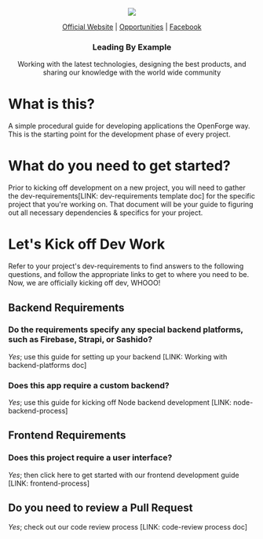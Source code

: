<p align="center">
  <img src="https://github.com/openforge/main-website/blob/master/src/assets/logo-openforge.png?raw=true"/>
</p>
<p align="center">
  <a href="http://wwwopenforgeio/">Official Website</a> |
  <a href="http://wwwopenforgeio/opportunities">Opportunities</a> |
  <a href="https://wwwfacebookcom/OpenForgeUS/">Facebook</a>
</p>

<h3 align="center">
  Leading By Example
</h3>

<p align="center">
  Working with the latest technologies, designing the best products, and sharing our knowledge with the world wide community
</p>

# What is this?
A simple procedural guide for developing applications the OpenForge way. This is the starting point for the development phase of every project.

# What do you need to get started?
Prior to kicking off development on a new project, you will need to gather the dev-requirements[LINK: dev-requirements template doc] for the specific project that you're working on. That document will be your guide to figuring out all necessary dependencies & specifics for your project.

# Let's Kick off Dev Work
Refer to your project's dev-requirements to find answers to the following questions, and follow the appropriate links to get to where you need to be. Now, we are officially kicking off dev, WHOOO!

## Backend Requirements

### Do the requirements specify any special backend platforms, such as Firebase, Strapi, or Sashido?
*Yes*; use this guide for setting up your backend [LINK: Working with backend-platforms doc]

### Does this app require a custom backend?
*Yes*; use this guide for kicking off Node backend development [LINK: node-backend-process]

## Frontend Requirements

### Does this project require a user interface?
*Yes*; then click here to get started with our frontend development guide [LINK: frontend-process]

## Do you need to review a Pull Request
*Yes*; check out our code review process [LINK: code-review process doc]
